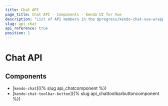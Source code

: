 ```yaml
---
title: Chat API
page_title: Chat API - Components - Kendo UI for Vue
description: "List of API members in the @progress/kendo-chat-vue-wrapper package, part of Kendo UI for Vue."
slug: api_chat
api_reference: true
position: 1
---
```


# Chat API

## Components

* [`kendo-chat`]({% slug api_chatcomponent %})
* [`kendo-chat-toolbar-button`]({% slug api_chattoolbarbuttoncomponent %})
